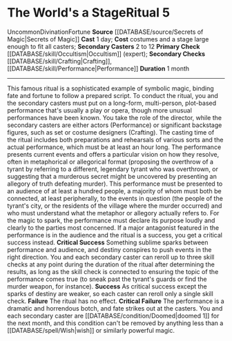 ﻿---
cost: costumes and a stage large enough to fit all casters
duration: 1 month
heighten_level: '5'
id: '64'
level: '5'
name: The World's a Stage
primary_check: '[[DATABASE/skill/Occultism|Occultism]] (expert)'
rarity: Uncommon
school: Divination
secondary_casters: 2 to 12
secondary_check: '[[DATABASE/skill/Crafting|Crafting]] , [[DATABASE/skill/Performance|Performance]]'
source: '[[DATABASE/source/Secrets of Magic|Secrets of Magic]]'
trait:
- '[[DATABASE/trait/Divination|Divination]]'
- '[[DATABASE/trait/Fortune|Fortune]]'
- '[[DATABASE/trait/Uncommon|Uncommon]]'
type: Ritual

---
# The World's a Stage<span class="item-type">Ritual 5</span>

<span class="trait-uncommon item-trait">Uncommon</span><span class="item-trait">Divination</span><span class="item-trait">Fortune</span>
**Source** [[DATABASE/source/Secrets of Magic|Secrets of Magic]] 
**Cast** 1 day; **Cost** costumes and a stage large enough to fit all casters; **Secondary Casters** 2 to 12
**Primary Check** [[DATABASE/skill/Occultism|Occultism]] (expert); **Secondary Checks** [[DATABASE/skill/Crafting|Crafting]], [[DATABASE/skill/Performance|Performance]]
**Duration** 1 month

---
This famous ritual is a sophisticated example of symbolic magic, binding fate and fortune to follow a prepared script. To conduct the ritual, you and the secondary casters must put on a long-form, multi-person, plot-based performance that's usually a play or opera, though more unusual performances have been known. You take the role of the director, while the secondary casters are either actors (Performance) or significant backstage figures, such as set or costume designers (Crafting). The casting time of the ritual includes both preparations and rehearsals of various sorts and the actual performance, which must be at least an hour long.
 The performance presents current events and offers a particular vision on how they resolve, often in metaphorical or allegorical format (proposing the overthrow of a tyrant by referring to a different, legendary tyrant who was overthrown, or suggesting that a murderous secret might be uncovered by presenting an allegory of truth defeating murder). This performance must be presented to an audience of at least a hundred people, a majority of whom must both be connected, at least peripherally, to the events in question (the people of the tyrant's city, or the residents of the village where the murder occurred) and who must understand what the metaphor or allegory actually refers to. For the magic to spark, the performance must declare its purpose loudly and clearly to the parties most concerned. If a major antagonist featured in the performance is in the audience and the ritual is a success, you get a critical success instead.
**Critical Success** Something sublime sparks between performance and audience, and destiny conspires to push events in the right direction. You and each secondary caster can reroll up to three skill checks at any point during the duration of the ritual after determining the results, as long as the skill check is connected to ensuring the topic of the performance comes true (to sneak past the tyrant's guards or find the murder weapon, for instance).
**Success** As critical success except the sparks of destiny are weaker, so each caster can reroll only a single skill check.
**Failure** The ritual has no effect.
**Critical Failure** The performance is a dramatic and horrendous botch, and fate strikes out at the casters. You and each secondary caster are [[DATABASE/condition/Doomed|doomed 1]] for the next month, and this condition can't be removed by anything less than a [[DATABASE/spell/Wish|wish]] or similarly powerful magic.